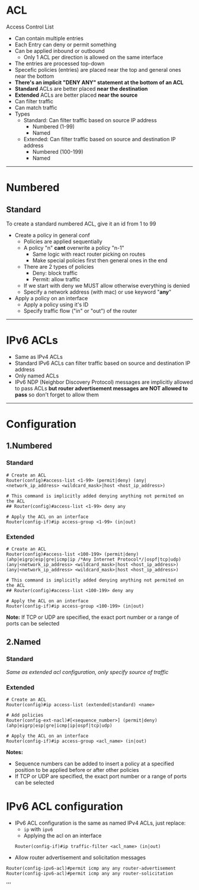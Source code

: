   # ACL
  Access Control List
  
  * Can contain multiple entries
  * Each Entry can deny or permit something
  * Can be applied inbound or outbound
    * Only 1 ACL per direction is allowed on the same interface
  * The entries are processed top-down
  * Specefic policies (entries) are placed near the top and general ones near the bottom
  * **There's an implicit "DENY ANY" statement at the bottom of an ACL**
  * **Standard** ACLs are better placed **near the destination**
  * **Extended** ACLs are better placed **near the source**
  * Can filter traffic
  * Can match traffic
  * Types
    * Standard: Can filter traffic based on source IP address
      * Numbered (1-99)
      * Named
    * Extended: Can filter traffic based on source and destination IP address
      * Numbered (100-199)
      * Named
  
  
  ---
  # Numbered
  
  ## Standard
  To create a standard numbered ACL, give it an id from 1 to 99
  * Create a policy in general conf
    * Policies are applied sequentially
    * A policy "n" **cant** overwrite a policy "n-1" 
      * Same logic with react router picking on routes
      * Make special policies first then general ones in the end
    * There are 2 types of policies
      * Deny: block traffic
      * Permit: allow traffic
    * If we start with deny we MUST allow otherwise everything is denied
    * Specify a network address (with mac) or use keyword "**any**"
  * Apply a policy on an interface
    * Apply a policy using it's ID
    * Specify traffic flow ("in" or "out") of the router
  
  ---
  
  # IPv6 ACLs
  * Same as IPv4 ACLs
  * Standard IPv6 ACLs can filter traffic based on source and destination IP address
  * Only named ACLs
  * IPv6 NDP (Neighbor Discovery Protocol) messages are implicitly allowed to pass ACLs **but router advertisement messages are NOT allowed to pass** so don't forget to allow them
    
  
  ---
  
  # Configuration
  
  ## 1.Numbered
  
  ### Standard
  ```
  # Create an ACL
  Router(config)#access-list <1-99> (permit|deny) (any|<network_ip_address> <wildcard_mask>|host <host_ip_address>)
  
  # This command is implicitly added denying anything not permited on the ACL
  ## Router(config)#access-list <1-99> deny any
  
  # Apply the ACL on an interface
  Router(config-if)#ip access-group <1-99> (in|out)
  ```
  
  ### Extended
  ```
  # Create an ACL
  Router(config)#access-list <100-199> (permit|deny) (ahp|eigrp|esp|gre|icmp|ip /*Any Internet Protocol*/|ospf|tcp|udp) (any|<network_ip_address> <wildcard_mask>|host <host_ip_address>) (any|<network_ip_address> <wildcard_mask>|host <host_ip_address>)
  
  # This command is implicitly added denying anything not permited on the ACL
  ## Router(config)#access-list <100-199> deny any
  
  # Apply the ACL on an interface
  Router(config-if)#ip access-group <100-199> (in|out)
  
  ```
  
  **Note:**
  If TCP or UDP are specified, the exact port number or a range of ports can be selected
  
  
  ## 2.Named
  
  ### Standard
  
  *Same as extended acl configuration, only specify source of traffic*
  
  ### Extended
  
  ```
  # Create an ACL
  Router(config)#ip access-list (extended|standard) <name>
  
  # Add policies
  Router(config-ext-nacl)#[<sequence_number>] (permit|deny) (ahp|eigrp|esp|gre|icmp|ip|ospf|tcp|udp)
  
  # Apply the ACL on an interface
  Router(config-if)#ip access-group <acl_name> (in|out)
  ```
  
  **Notes:**
  * Sequence numbers can be added to insert a policy at a specified position to be applied before or after other policies
  * If TCP or UDP are specified, the exact port number or a range of ports can be selected
  
  # IPv6 ACL configuration
  
  * IPv6 ACL configuration is the same as named IPv4 ACLs, just replace:
    * `ip` with `ipv6`
    * Applying the acl on an interface 
    ```
    Router(config-if)#ip traffic-filter <acl_name> (in|out)
    ```
  * Allow router advertisement and solicitation messages
  ```
  Router(config-ipv6-acl)#permit icmp any any router-advertisement
  Router(config-ipv6-acl)#permit icmp any any router-solicitation
  ```
'''
